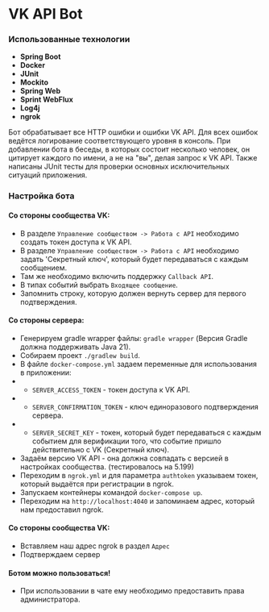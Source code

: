 # VK API Bot

### Использованные технологии
* **Spring Boot**
* **Docker**
* **JUnit**
* **Mockito**
* **Spring Web**
* **Sprint WebFlux**
* **Log4j**
* **ngrok**

Бот обрабатывает все HTTP ошибки и ошибки VK API. Для всех ошибок ведётся логирование соответствующего уровня в консоль.
При добавлении бота в беседы, в которых состоит несколько человек, он цитирует каждого по имени, а не на "вы", делая запрос к VK API.
Также написаны JUnit тесты для проверки основных исключительных ситуаций приложения.

### Настройка бота

#### Со стороны сообщества VK:
* В разделе `Управление сообществом -> Работа с API` необходимо создать токен доступа к VK API.
* В разделе `Управление сообществом -> Работа с API` необходимо задать 'Секретный ключ', который будет передаваться с каждым сообщением.
* Там же необходимо включить поддержку `Callback API`.
* В типах событий выбрать `Входящее сообщение`.
* Запомнить строку, которую должен вернуть сервер для первого подтверждения.

#### Со стороны сервера:
* Генерируем gradle wrapper файлы: `gradle wrapper` (Версия Gradle должна поддерживать Java 21).
* Собираем проект `./gradlew build`.
* В файле `docker-compose.yml` задаем переменные для использования в приложении:
* * `SERVER_ACCESS_TOKEN` - токен доступа к VK API.
* * `SERVER_CONFIRMATION_TOKEN` - ключ единоразового подтверждения сервера.
* * `SERVER_SECRET_KEY` - токен, который будет передаваться с каждым событием для верификации того, что событие пришло действительно с VK (Секретный ключ).
* Задаём версию VK API - она должна совпадать с версией в настройках сообщества. (тестировалось на 5.199)
* Переходим в `ngrok.yml` и для параметра `authtoken` указываем токен, который выдаётся при регистрации в ngrok.
* Запускаем контейнеры командой `docker-compose up`.
* Переходим на `http://localhost:4040` и запоминаем адрес, который нам предоставил ngrok. 

#### Со стороны сообщества VK:
* Вставляем наш адрес ngrok в раздел `Адрес`
* Подтверждаем сервер

#### Ботом можно пользоваться!
* При использовании в чате ему необходимо предоставить права администратора.
